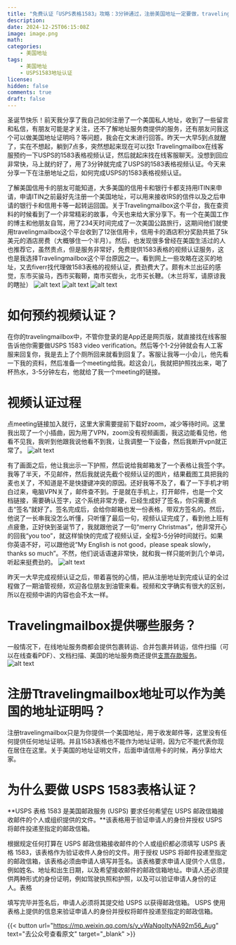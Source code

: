 ```yaml
---
title: "免费认证「USPS表格1583」攻略：3分钟通过，注册美国地址一定要做，travelingmailbox竟然有免费服务！"
description: 
date: 2024-12-25T06:15:08Z
image: image.png
math: 
categories:
    - 美国地址
tags:
    - 美国地址
    - USPS1583地址认证
license: 
hidden: false
comments: true
draft: false
---
```



圣诞节快乐！前天我分享了我自己如何注册了一个美国私人地址，收到了一些留言和私信，有朋友可能是才关注，还不了解地址服务商提供的服务，还有朋友问我这个可以做美国地址证明吗？等问题，我会在文末进行回答。昨天一大早5到点就醒了，实在不想起，躺到7点多，突然想起来现在可以找t Travelingmailbox在线客服预约一下USPS的1583表格视频认证，然后就起床找在线客服聊天。没想到回应非常快，马上就约好了，用了3分钟就完成了USPS的1583表格视频认证。今天来分享一下在注册地址之后，如何完成USPS的1583表格视频认证。

了解美国信用卡的朋友可能知道，大多美国的信用卡和银行卡都支持用ITIN来申请，申请ITIN之前最好先注册一个美国地址，可以用来接收IRS的信件以及之后申请的银行卡和信用卡等一起转运回国。关于Travelingmailbox这个平台，我在查资料的时候看到了一个非常精彩的故事，今天也来给大家分享下。有一个在美国工作的博主和他朋友自驾，用了234天时间完成了一次美国公路旅行，这期间他们就使用travelingmailbox这个平台收到了12张信用卡，信用卡的酒店积分奖励共抵了5k美元的酒店房费（大概够住一个半月）。然后，也发现很多曾经在美国生活过的人也推荐它，虽然贵点，但是服务非常好，免费提供1583表格的视频认证服务，这也是我选择Travelingmailbox这个平台原因之一。看到网上一些攻略在这买的地址，又去fiverr找代理做1583表格的视频认证，费劲费大了。颇有木兰出征的感觉，东市买骏马，西市买鞍鞯，南市买辔头，北市买长鞭。（木兰将军，请原谅我的瞎扯）
![alt text](image-2.png)
![alt text](image-1.png)
![alt text](image-1.png)

# 如何预约视频认证？

在你的travelingmailbox中，不管你登录的是App还是网页版，就直接找在线客服告诉他你需要做USPS 1583 video verification。然后等个1-2分钟就会有人工客服来回复你，我是去上了个厕所回来就看到回复了。客服让我等一小会儿，他先看一下我的资料，然后准备一个meeting给我。趁这会儿，我就把护照找出来，喝了杯热水，3-5分钟左右，他就给了我一个meeting的链接。

# 视频认证过程

点meeting链接加入就行，这里大家需要提前下载好zoom，减少等待时间。这里我出现了一个小插曲，因为用了VPN，zoom没有视频画面，我这边能看见他，他看不见我，我听到他跟我说他看不到我，让我调整一下设备，然后我断开vpn就正常了。
![alt text](image-4.png)

有了画面之后，他让我出示一下护照，然后说给我邮箱发了一个表格让我签个字。我等了半天，不见邮件，然后我就说先截个视频认证的图片，结果截图工具把我的麦也关了，不知道是不是快捷键冲突的原因。还好我等不及了，看了一下手机才明白过来，电脑VPN关了，邮件查不到。于是就在手机上，打开邮件，也是一个文档链接，需要确认签字，这个系统非常方便，已经生成好了签名，你只需要点击“签名”就好了。签名完成后，会给你邮箱也发一份表格，带双方签名的。然后，他说了一长串我没怎么听懂，只听懂了最后一句，视频认证完成了，看到他上班有点疲惫，正好快到圣诞节了，我就跟他说了一句“merry Christmas”，他非常开心的回我“you too”，就这样愉快的完成了视频认证，全程3-5分钟时间就行。如果你英语不好，可以跟他说“My English is not good，please speak slowly，thanks so much”。不然，他们说话语速非常快，就和我一样只能听到几个单词，听起来挺费劲的。
![alt text](image-3.png)

昨天一大早完成视频认证之后，带着喜悦的心情，把从注册地址到完成认证的全过程做了一期油管视频，欢迎各位朋友到油管来看。视频和文字确实有很大的区别，所以在视频中讲的内容也会不太一样。

# Travelingmailbox提供哪些服务？

一般情况下，在线地址服务商都会提供包裹转运、合并包裹并转运，信件扫描（可以在线查看PDF）、文档扫描、美国的地址服务商还提供[支票存款服务](https://travelingmailbox.com/check-deposit-services/)。
![alt text](image-5.png)

# **注册Ttravelingmailbox地址可以作为美国的地址证明吗？**

注册travelingmailbox只是为你提供一个美国地址，用于收发邮件等，这里没有任何提供任何地址证明。并且1583表格也不能作为地址证明，因为它不能代表你现在居住在这里。关于美国的地址证明文件，后面申请信用卡的时候，再分享给大家。

# 为什么要做 USPS 1583表格认证？

‍**USPS 表格 1583 是美国邮政服务 (USPS) 要求任何希望在 USPS 邮政信箱接收邮件的个人或组织提供的文件。**该表格用于验证申请人的身份并授权 USPS 将邮件投递至指定的邮政信箱。

根据规定任何打算在 USPS 邮政信箱接收邮件的个人或组织都必须填写 USPS 表格 1583，该表格作为验证收件人身份的文件。用于授权 USPS 将邮件投递至指定的邮政信箱，该表格必须由申请人填写并签名。该表格要求申请人提供个人信息，例如姓名、地址和出生日期，以及希望接收邮件的邮政信箱地址。申请人还必须提供两种形式的身份证明，例如驾驶执照和护照，以及可以验证申请人身份的证人。‍表格

填写完毕并签名后，申请人必须将其提交给 USPS 以获得邮政信箱。 USPS 使用表格上提供的信息来验证申请人的身份并授权将邮件投递至指定的邮政信箱。

‍{{< button url="<https://mp.weixin.qq.com/s/y_vWaNqoItyNA92m56_Aug>" text="去公众号查看原文" target="_blank" >}}